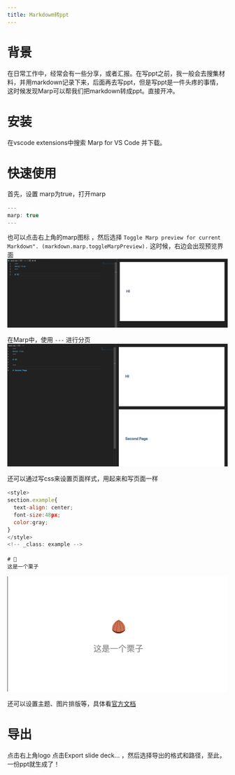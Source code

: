 ```yaml
---
title: Markdowm转ppt
---
```


# 背景
在日常工作中，经常会有一些分享，或者汇报。在写ppt之前，我一般会去搜集材料，并用markdown记录下来，后面再去写ppt，但是写ppt是一件头疼的事情，这时候发现Marp可以帮我们把markdown转成ppt。直接开冲。

# 安装
在vscode extensions中搜索 Marp for VS Code 并下载。

# 快速使用

首先，设置 marp为true，打开marp

```js
---
marp: true
---
```

也可以点击右上角的marp图标 ，然后选择 `Toggle Marp preview for current Markdown". (markdown.marp.toggleMarpPreview).` 这时候，右边会出现预览界面
![markdown_1](../assest/markdown_1.png)

在Marp中，使用 `---` 进行分页
![markdown_2](../assest/markdown_2.png)

还可以通过写css来设置页面样式，用起来和写页面一样
```js
<style>
section.example{
  text-align: center;
  font-size:48px;
  color:gray;
}
</style>
<!-- _class: example -->

# 🌰
这是一个栗子
```
![markdown_3](../assest/markdown_3.png)

还可以设置主题、图片排版等，具体看[官方文档](https://marpit.marp.app/)

# 导出
点击右上角logo 点击Export slide deck... ，然后选择导出的格式和路径，至此，一份ppt就生成了！